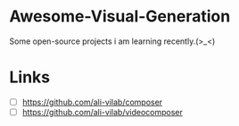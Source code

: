 # Awesome-Visual-Generation

Some open-source projects i am learning recently.(>_<)


# Links

 - [ ] https://github.com/ali-vilab/composer
 - [ ] https://github.com/ali-vilab/videocomposer

